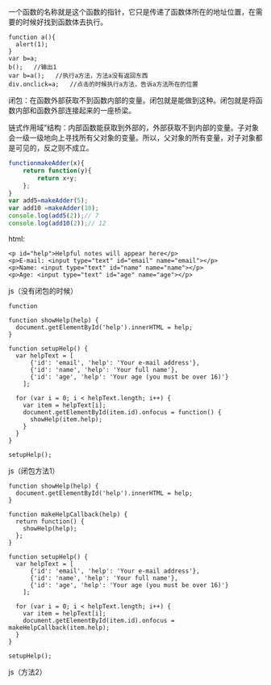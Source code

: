 一个函数的名称就是这个函数的指针，它只是传递了函数体所在的地址位置，在需要的时候好找到函数体去执行。

```
function a(){
  alert(1);
}
var b=a;
b();   //输出1
var b=a();   //执行a方法，方法a没有返回东西
div.onclick=a;   //点击的时候执行a方法，告诉a方法所在的位置
```

闭包：在函数外部获取不到函数内部的变量。闭包就是能做到这种。闭包就是将函数内部和函数外部连接起来的一座桥梁。

链式作用域"结构：内部函数能获取到外部的，外部获取不到内部的变量。子对象会一级一级地向上寻找所有父对象的变量。所以，父对象的所有变量，对子对象都是可见的，反之则不成立。

```js
functionmakeAdder(x){
    return function(y){
        return x+y;
    };
}
var add5=makeAdder(5);
var add10 =makeAdder(10);
console.log(add5(2));// 7
console.log(add10(2));// 12
```

html:

```
<p id="help">Helpful notes will appear here</p>
<p>E-mail: <input type="text" id="email" name="email"></p>
<p>Name: <input type="text" id="name" name="name"></p>
<p>Age: <input type="text" id="age" name="age"></p>
```

js（没有闭包的时候）

```
function
```

```
function showHelp(help) {
  document.getElementById('help').innerHTML = help;
}

function setupHelp() {
  var helpText = [
      {'id': 'email', 'help': 'Your e-mail address'},
      {'id': 'name', 'help': 'Your full name'},
      {'id': 'age', 'help': 'Your age (you must be over 16)'}
    ];

  for (var i = 0; i < helpText.length; i++) {
    var item = helpText[i];
    document.getElementById(item.id).onfocus = function() {
      showHelp(item.help);
    }
  }
}

setupHelp();
```

js（闭包方法1）

```
function showHelp(help) {
  document.getElementById('help').innerHTML = help;
}

function makeHelpCallback(help) {
  return function() {
    showHelp(help);
  };
}

function setupHelp() {
  var helpText = [
      {'id': 'email', 'help': 'Your e-mail address'},
      {'id': 'name', 'help': 'Your full name'},
      {'id': 'age', 'help': 'Your age (you must be over 16)'}
    ];

  for (var i = 0; i < helpText.length; i++) {
    var item = helpText[i];
    document.getElementById(item.id).onfocus = makeHelpCallback(item.help);
  }
}

setupHelp();
```

js（方法2）




